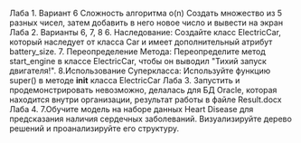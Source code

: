 Лаба 1. Вариант 6 Сложность алгоритма o(n)
Создать множество из 5 разных чисел, затем добавить в него новое число и вывести на экран
Лаба 2. Варианты 6, 7, 8
6. Наследование: Создайте класс ElectricCar, который наследует от класса Car и имеет дополнительный атрибут battery_size.
7. Переопределение Метода: Переопределите метод start_engine в классе ElectricCar, чтобы он выводил "Тихий запуск двигателя!".
8.Использование Суперкласса: Используйте функцию super() в методе __init__ класса ElectricCar
Лаба 3. Запустить и продемонстрировать невозможно, делалась для БД Oracle, которая находится внутри организации, результат работы
в файле Result.docx
Лаба 4. 7.Обучите модель на наборе данных Heart Disease для предсказания наличия сердечных заболеваний. Визуализируйте дерево решений и проанализируйте его структуру.
